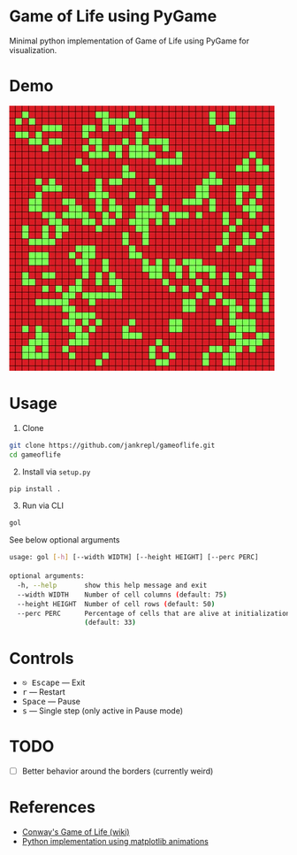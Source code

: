 # Game of Life using PyGame
Minimal python implementation of Game of Life using PyGame for visualization.

# Demo
![](https://github.com/jankrepl/gameoflife/blob/master/images/demo.gif)


# Usage
1. Clone
```sh
git clone https://github.com/jankrepl/gameoflife.git
cd gameoflife
```

2. Install via `setup.py`
```sh
pip install .
```

3. Run via CLI
```sh
gol
```
See below optional arguments
```sh
usage: gol [-h] [--width WIDTH] [--height HEIGHT] [--perc PERC]

optional arguments:
  -h, --help       show this help message and exit
  --width WIDTH    Number of cell columns (default: 75)
  --height HEIGHT  Number of cell rows (default: 50)
  --perc PERC      Percentage of cells that are alive at initialization
                   (default: 33)
```

# Controls

* <kbd>⎋ Escape</kbd> — Exit
* <kbd>r</kbd> — Restart
* <kbd>Space</kbd> — Pause
* <kbd>s</kbd> — Single step (only active in Pause mode)


# TODO
- [ ] Better behavior around the borders (currently weird)

# References
* [Conway's Game of Life (wiki)](https://en.wikipedia.org/wiki/Conway%27s_Game_of_Life)
* [Python implementation using matplotlib animations](https://github.com/scienceetonnante/GameOfLife)
